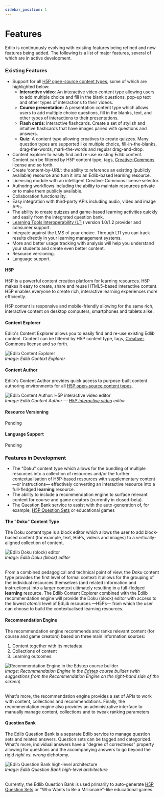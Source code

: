 ```yaml
---
sidebar_position: 1
---
```


# Features

Edlib is continuously evolving with existing features being refined and new features being added. The following is a list of major features, several of which are in active development.

### Existing Features

* Support for all [H5P open-source content types](https://h5p.org/content-types-and-applications), some of which are highlighted below:
   * **Interactive video**: An interactive video content type allowing users to add multiple choice and fill in the blank questions, pop-up text and other types of interactions to their videos.
   * **Course presentation**: A presentation content type which allows users to add multiple choice questions, fill in the blanks, text, and other types of interactions to their presentations.
   * **Flash cards**: Interactive flashcards. Create a set of stylish and intuitive flashcards that have images paired with questions and answers. 
   * **Quiz**: A content type allowing creatives to create quizzes. Many question types are supported like multiple choice, fill-in-the-blanks, drag-the-words, mark-the-words and regular drag-and-drop.
* Content explorer to easily find and re-use existing Edlib content. Content can be filtered by H5P content type, tags, [Creative-Commons](https://creativecommons.org/) license and so forth.
* Create &lsquo;content-by-URL&rsquo;: the ability to reference an existing (publicly available) resource and turn it into an Edlib-based learning resource.
* Licensing module with an intelligent Creative-Commons license selector.
* Authoring workflows including the ability to maintain resources private or to make them publicly available.
* Collaboration functionality.
* Easy integration with third-party APIs including audio, video and image APIs.
* The ability to create quizzes and game-based learning activities quickly and easily from the integrated question bank.
* [Learning Tools Interoperability (LTI)](https://www.imsglobal.org/activity/learning-tools-interoperability) version 1.0/1.2 provider and consumer support.
* Integrate against the LMS of your choice. Through LTI you can track results directly in your learning management systems.
* More and better usage tracking with analysis will help you understand your students and create even better content.
* Resource versioning. 
* Language support.

#### H5P

H5P is a powerful content creation platform for learning resources. H5P makes it easy to create, share and reuse HTML5-based interactive content. H5P enables everyone to create rich, interactive learning experiences more efficiently.

H5P content is responsive and mobile-friendly allowing for the same rich, interactive content on desktop computers, smartphones and tablets alike.

#### Content Explorer

Edlib's Content Explorer allows you to easily find and re-use existing Edlib content. Content can be filtered by H5P content type, tags, [Creative-Commons](https://creativecommons.org/) license and so forth.

<div class="text--center">
    <img class="edlib-image" alt="Edlib Content Explorer" src="/img/edlib-content-explorer.png" />
    <br/>
    <em>Image: Edlib Context Explorer</em>
</div>

#### Content Author

Edlib's Content Author provides quick access to purpose-built content authoring environments for all [H5P open-source content types](https://h5p.org/content-types-and-applications). 

<div class="text--center">
    <img class="edlib-image" alt="Edlib Content Author: H5P interactive video editor" src="/img/edlib-content-author.png" />
    <br/>
    <em>Image: Edlib Content Author &mdash; <a href="https://h5p.org/interactive-video">H5P interactive video</a> editor</em>
</div>

#### Resource Versioning

Pending

#### Language Support

Pending

### Features in Development

* The &quot;Doku&quot; content type which allows for the bundling of multiple resources into a collection of resources and/or the further contextualisation of H5P-based resources with supplementary content &mdash;or instructions&mdash; effectively converting an interactive resource into a full-fledged **learning** resource. 
* The ability to include a recommendation engine to surface relevant content for course and game creators (currently in closed-beta).
* The Question Bank service to assist with the auto-generation of, for example, [H5P Question Sets](https://h5p.org/question-set) or educational games

#### The &quot;Doku&quot; Content Type

The Doku content type is a block editor which allows the user to add block-based content (for example, text, H5Ps, videos and images) to a vertically-aligned collection of content. 

<div class="text--center">
    <img class="edlib-image" alt="Edlib Doku (block) editor" src="/img/edlib-doku.png" />
    <br/>
    <em>Image: Edlib Doku (block) editor</em>
    <br/>
    <br/>
</div>

From a combined pedagogical and technical point of view, the Doku content type provides the first level of formal context: it allows for the grouping of the individual resources themselves (and related information and instructions) into a larger context ultimately resulting in a full-fledged **learning** resource. The Edlib Content Explorer combined with the Edlib recommendation engine will provide the Doku (block) editor with access to the lowest *atomic* level of EdLib resources &mdash;H5Ps&mdash; from which the user can choose to build the contextualised learning resources. 

#### Recommendation Engine

The recommendation engine recommends and ranks relevant content (for course and game creators) based on three main information sources:

1. Content together with its metadata
2. Collections of content
3. Learning outcomes

<div class="text--center">
    <img class="edlib-image" alt="Recommendation Engine in the Edstep course builder" src="/img/edstep-recommendation-engine.png" />
    <br/>
    <em>Image: Recommendation Engine in the <a href="https://edstep.com/">Edstep</a> course builder (with suggestions from the Recommendation Engine on the right-hand side of the screen)</em>
    <br/>
    <br/>
</div>

What's more, the recommendation engine provides a set of APIs to work with content, collections and recommendations. Finally, the recommendation engine also provides an administrative interface to manually manage content, collections and to tweak ranking parameters.

#### Question Bank

The Edlib Question Bank is a separate Edlib service to manage question sets and related answers. Question sets can be tagged and categorized. What's more, individual answers have a &quot;degree of correctness&quot; property allowing for questions and the accompanying answers to go beyond the rigid *right vs. wrong* dichotomy.

<div class="text--center">
    <img class="edlib-image" alt="Edlib Question Bank high-level architecture" src="/img/edlib-question-bank-architecture.png" />
    <br/>
    <em>Image: Edlib Question Bank high-level architecture</em>
    <br/>
    <br/>
</div>

Currently, the Edlib Question Bank is used primarily to auto-generate [H5P Question Sets](https://h5p.org/question-set) or &quot;Who Wants to Be a Millionaire&quot;-like educational games. 